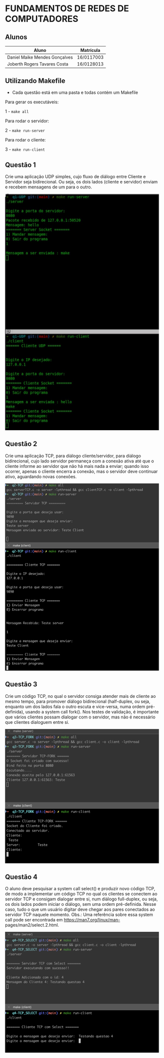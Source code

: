 # FUNDAMENTOS DE REDES DE COMPUTADORES

## Alunos

| Aluno | Matrícula |
| ----- |-----------|
| Daniel Maike Mendes Gonçalves | 16/0117003 | 
| Joberth Rogers Tavares Costa | 16/0128013 |

## Utilizando Makefile

- Cada questão está em uma pasta e todas contém um Makefile

Para gerar os executáveis:

1 - ```make all```

Para rodar o servidor:

2 - ```make run-server```

Para rodar o cliente:

3 - ```make run-client```

## Questão 1

Crie uma aplicação UDP simples, cujo fluxo de diálogo entre Cliente e Servidor seja bidirecional. Ou seja, os dois lados (cliente e servidor) enviam e recebem mensagens de um para o outro.

![q1](./assets/q1.png)

## Questão 2

Crie uma aplicação TCP, para diálogo cliente/servidor, para diálogo bidirecional, cujo lado servidor permaneça com a conexão ativa até que o cliente informe ao servidor que não há mais nada a enviar; quando isso ocorrer, apenas o cliente encerra a conexão, mas o servidor deve continuar ativo, aguardando novas conexões.

![questao2](./assets/q2tcp.png)

## Questão 3

Crie um código TCP, no qual o servidor consiga atender mais de cliente ao mesmo tempo, para promover diálogo bidirecional (half-duplex, ou seja, enquanto um dos lados fala o outro escuta e vice-versa, numa ordem pré-definida), usando a system call fork(). Nos testes de validação, é importante que vários clientes possam dialogar com o servidor, mas não é necessário que clientes dialoguem entre si.

![q3](./assets/q3.png)

## Questão 4

O aluno deve pesquisar a system call select() e produzir novo código TCP, de modo a implementar um código TCP no qual os clientes se conectem ao servidor TCP e consigam dialogar entre si, num diálogo full-duplex, ou seja, os dois lados podem iniciar o diálogo, sem uma ordem pré-definida. Nesse caso, tudo o que um usuário digitar deve chegar aos pares conectados ao servidor TCP naquele momento. Obs.: Uma referência sobre essa system call pode ser encontrada em https://man7.org/linux/man- pages/man2/select.2.html.

![q4](./assets/q4.png)
